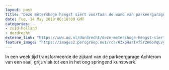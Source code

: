 ```yaml
---
layout: post
title: "Deze metershoge hengst siert voortaan de wand van parkeergarage Achterom"
date: Tue, 14 May 2019 06:18:00 GMT
categories: 
- zuid-holland 
- dordrecht 
externe_link: "https://www.ad.nl/dordrecht/deze-metershoge-hengst-siert-voortaan-de-wand-van-parkeergarage-achterom~a39e11f3/"
feature_image: "https://images2.persgroep.net/rcs/6IxpHarIvfSr2n6oVqLvy9xOqdQ/diocontent/148237011/_fitwidth/400/?appId=21791a8992982cd8da851550a453bd7f&quality=0.7"
---
```


In een week tijd transformeerde de zijkant van de parkeergarage Achterom van een saai, grijs vlak tot een in het oog springend kunstwerk.

